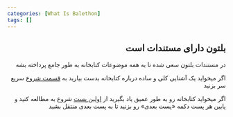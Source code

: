 ```yaml
---
categories: [What Is Balethon]
tags: []
---
```


<h2 align="right" dir="rtl">بلتون دارای مستندات است</h2>

<p align="right" dir="rtl">در مستندات بلتون سعی شده تا به همه موضوعات کتابخانه به طور جامع پرداخته بشه</p>

<p align="right" dir="rtl">اگر میخواید یک آشنایی کلی و ساده درباره کتابخانه بدست بیارید به <a href="https://balethon.ir/posts/installing">قسمت شروع</a> سریع سر بزنید</p>

<p align="right" dir="rtl">اگر میخواید کتابخانه رو به طور عمیق یاد بگیرید از <a href="https://balethon.ir/posts/about">اولین پست</a> شروع به مطالعه کنید و پایین هر پست دکمه «پست بعدی» رو بزنید تا به پست بعدی منتقل بشید</p>